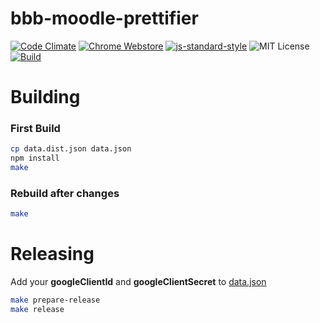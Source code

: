 # bbb-moodle-prettifier
[![Code Climate](https://codeclimate.com/github/bash/bbb-moodle-prettifier/badges/gpa.svg)](https://codeclimate.com/github/bash/bbb-moodle-prettifier)
[![Chrome Webstore](https://img.shields.io/badge/webstore-3.0.0-yellow.svg)](https://chrome.google.com/webstore/detail/bbb-moodle-prettifier/fbnoacnkmdhnmghankinjgbmlinjpkhg)
[![js-standard-style](https://img.shields.io/badge/code%20style-standard-brightgreen.svg)](http://standardjs.com/)
![MIT License](https://img.shields.io/badge/license-MIT-blue.svg)
[![Build](https://img.shields.io/badge/build%20system-make-brightgreen.svg)](Makefile)


# Building

### First Build

```bash
cp data.dist.json data.json
npm install
make
```

### Rebuild after changes

```bash
make
```

# Releasing

Add your **googleClientId** and **googleClientSecret** to [data.json](data.dist.json)

```bash
make prepare-release
make release
```
